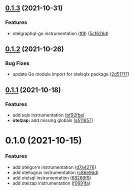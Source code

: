## [0.1.3](https://github.com/uptrace/opentelemetry-go-extra/compare/v0.1.2...v0.1.3) (2021-10-31)


### Features

* otelgraphql-go instrumentation ([#9](https://github.com/uptrace/opentelemetry-go-extra/issues/9)) ([5cf626d](https://github.com/uptrace/opentelemetry-go-extra/commit/5cf626db67dd1e6f5c90b786259ea0a9091d08d3))



## [0.1.2](https://github.com/uptrace/opentelemetry-go-extra/compare/v0.1.1...v0.1.2) (2021-10-26)


### Bug Fixes

* update Go module import for otelsqlx package ([2d517f7](https://github.com/uptrace/opentelemetry-go-extra/commit/2d517f7c01dcd5a6166e2ef4049ec983ec512c75))



## [0.1.1](https://github.com/uptrace/opentelemetry-go-extra/compare/v0.1.0...v0.1.1) (2021-10-18)


### Features

* add sqlx instrumentation ([bf92fbe](https://github.com/uptrace/opentelemetry-go-extra/commit/bf92fbe5873a96dd86ec5cc682758c1cc9303aba))
* **otelzap:** add missing globals ([a511657](https://github.com/uptrace/opentelemetry-go-extra/commit/a5116579029afd7b7f9d42125ce0abc12b93264d))



# 0.1.0 (2021-10-15)


### Features

* add otelgorm instrumentation ([d7a4276](https://github.com/uptrace/opentelemetry-go-extra/commit/d7a4276dd7de25cb1256828bd1c142ea61f3f1e1))
* add otellogrus instrumentation ([c86e9dd](https://github.com/uptrace/opentelemetry-go-extra/commit/c86e9dd73da4df87013d4241c0682c058ce89b4f))
* add otelsql instrumentation ([68269f9](https://github.com/uptrace/opentelemetry-go-extra/commit/68269f9c88cbdde75175526974eee10f1f03aa7b))
* add otelzap instrumentation ([f0691fa](https://github.com/uptrace/opentelemetry-go-extra/commit/f0691fa8573cb44691ddddfa00e32141bfa15095))



